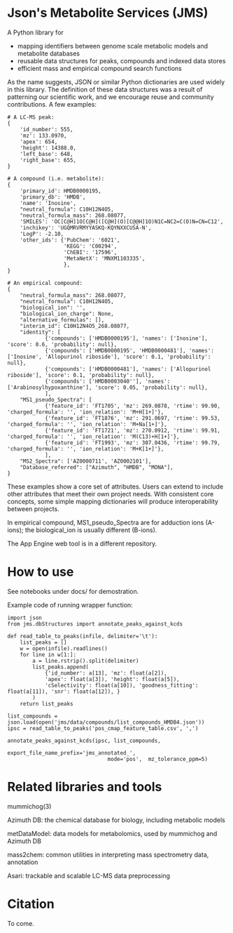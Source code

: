 Json's Metabolite Services (JMS)
================================

A Python library for 
- mapping identifiers between genome scale metabolic models and metabolite databases
- reusable data structures for peaks, compounds and indexed data stores
- efficient mass and empirical compound search functions

As the name suggests, JSON or similar Python dictionaries are used widely in this library.
The definition of these data structures was a result of patterning our scientific work, 
and we encourage reuse and community contributions.
A few examples:

```
# A LC-MS peak:
{
    'id_number': 555,
    'mz': 133.0970, 
    'apex': 654, 
    'height': 14388.0, 
    'left_base': 648, 
    'right_base': 655, 
}

# A compound (i.e. metabolite):
{
    'primary_id': HMDB0000195,
    'primary_db': 'HMDB',
    'name': 'Inosine',
    "neutral_formula": C10H12N4O5,
    "neutral_formula_mass": 268.08077, 
    'SMILES': 'OC[C@H]1O[C@H]([C@H](O)[C@@H]1O)N1C=NC2=C(O)N=CN=C12', 
    'inchikey': 'UGQMRVRMYYASKQ-KQYNXXCUSA-N',
    'LogP': -2.10,
    'other_ids': {'PubChem': '6021',
                  'KEGG': 'C00294',
                  'ChEBI': '17596',
                  'MetaNetX': 'MNXM1103335',
                  },
}

# An empirical compound:
{
    "neutral_formula_mass": 268.08077, 
    "neutral_formula": C10H12N4O5,
    "biological_ion": '',
    "biological_ion_charge": None,
    "alternative_formulas": [],
    "interim_id": C10H12N4O5_268.08077,
    "identity": [
            {'compounds': ['HMDB0000195'], 'names': ['Inosine'], 'score': 0.6, 'probability': null},
            {'compounds': ['HMDB0000195', 'HMDB0000481'], 'names': ['Inosine', 'Allopurinol riboside'], 'score': 0.1, 'probability': null},
            {'compounds': ['HMDB0000481'], 'names': ['Allopurinol riboside'], 'score': 0.1, 'probability': null},
            {'compounds': ['HMDB0003040''], 'names': ['Arabinosylhypoxanthine'], 'score': 0.05, 'probability': null},
            ],
    "MS1_pseudo_Spectra": [
            {'feature_id': 'FT1705', 'mz': 269.0878, 'rtime': 99.90, 'charged_formula': '', 'ion_relation': 'M+H[1+]'},
            {'feature_id': 'FT1876', 'mz': 291.0697, 'rtime': 99.53, 'charged_formula': '', 'ion_relation': 'M+Na[1+]'},
            {'feature_id': 'FT1721', 'mz': 270.0912, 'rtime': 99.91, 'charged_formula': '', 'ion_relation': 'M(C13)+H[1+]'},
            {'feature_id': 'FT1993', 'mz': 307.0436, 'rtime': 99.79, 'charged_formula': '', 'ion_relation': 'M+K[1+]'},
            ],
    "MS2_Spectra": ['AZ0000711', 'AZ0002101'],
    "Database_referred": ["Azimuth", "HMDB", "MONA"],
}
```

These examples show a core set of attributes. 
Users can extend to include other attributes that meet their own project needs.
With consistent core concepts, some simple mapping dictionaries will produce interoperability between projects. 

In empirical compound, MS1_pseudo_Spectra are for adduction ions (A-ions); the biological_ion is usually different (B-ions).

The App Engine web tool is in a different repository.

How to use
==========

See notebooks under docs/ for demostration.

Example code of running wrapper function:

```
import json
from jms.dbStructures import annotate_peaks_against_kcds

def read_table_to_peaks(infile, delimiter='\t'):
    list_peaks = []
    w = open(infile).readlines()
    for line in w[1:]:
        a = line.rstrip().split(delimiter)
        list_peaks.append(
            {'id_number': a[13], 'mz': float(a[2]), 
            'apex': float(a[3]), 'height': float(a[5]), 
            'cSelectivity': float(a[10]), 'goodness_fitting': float(a[11]), 'snr': float(a[12]), }
        )
    return list_peaks

list_compounds = json.load(open('jms/data/compounds/list_compounds_HMDB4.json'))
ipsc = read_table_to_peaks('pos_cmap_feature_table.csv', ',')

annotate_peaks_against_kcds(ipsc, list_compounds, 
                                export_file_name_prefix='jms_annotated_',
                                mode='pos',  mz_tolerance_ppm=5)
```

Related libraries and tools
===========================

mummichog(3)

Azimuth DB: the chemical database for biology, including metabolic models

metDataModel: data models for metabolomics, used by mummichog and Azimuth DB

mass2chem: common utilities in interpreting mass spectrometry data, annotation

Asari: trackable and scalable LC-MS data preprocessing


Citation
========
To come.


